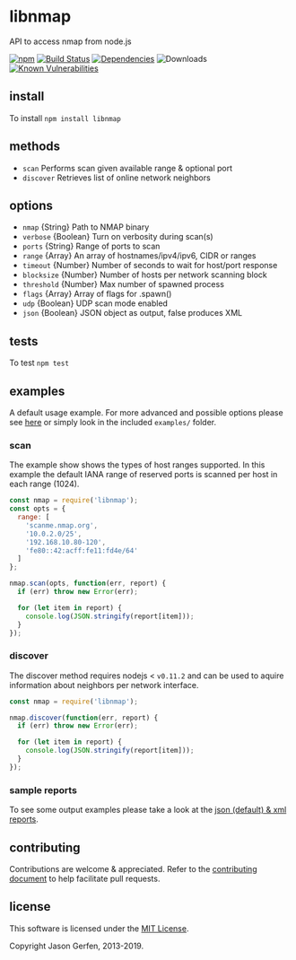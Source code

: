 # libnmap 

API to access nmap from node.js

[![npm](https://img.shields.io/npm/v/libnmap.svg)](https://npmjs.com/package/libnmap) [![Build Status](https://travis-ci.org/jas-/node-libnmap.png?branch=master)](https://travis-ci.org/jas-/node-libnmap) [![Dependencies](https://img.shields.io/david/jas-/node-libnmap.svg)](https://david-dm.org/jas-/node-libnmap) ![Downloads](https://img.shields.io/npm/dm/libnmap.svg) [![Known Vulnerabilities](https://snyk.io/test/github/jas-/node-libnmap/badge.svg?targetFile=package.json)](https://snyk.io/test/github/jas-/node-libnmap?targetFile=package.json)


## install ##

To install `npm install libnmap`

## methods ##

* `scan`      Performs scan given available range & optional port
* `discover`  Retrieves list of online network neighbors

## options ##

* `nmap`      {String}    Path to NMAP binary
* `verbose`   {Boolean}   Turn on verbosity during scan(s)
* `ports`     {String}    Range of ports to scan
* `range`     {Array}     An array of hostnames/ipv4/ipv6, CIDR or ranges
* `timeout`   {Number}    Number of seconds to wait for host/port response
* `blocksize` {Number}    Number of hosts per network scanning block
* `threshold` {Number}    Max number of  spawned process
* `flags`     {Array}     Array of flags for .spawn()
* `udp`       {Boolean}   UDP scan mode enabled
* `json`      {Boolean}   JSON object as output, false produces XML

## tests ##

To test `npm test`

## examples ##

A default usage example. For more advanced and possible options please
see [here](https://github.com/jas-/node-libnmap/tree/master/examples) or simply
look in the included `examples/` folder.

### scan ###

The example show shows the types of host ranges supported. In this example the
default IANA range of reserved ports is scanned per host in each range (1024).

```javascript
const nmap = require('libnmap');
const opts = {
  range: [
    'scanme.nmap.org',
    '10.0.2.0/25',
    '192.168.10.80-120',
    'fe80::42:acff:fe11:fd4e/64'
  ]
};

nmap.scan(opts, function(err, report) {
  if (err) throw new Error(err);

  for (let item in report) {
    console.log(JSON.stringify(report[item]));
  }
});
```

### discover ###

The discover method requires nodejs < `v0.11.2` and can be used to aquire
information about neighbors per network interface.

```javascript
const nmap = require('libnmap');

nmap.discover(function(err, report) {
  if (err) throw new Error(err);

  for (let item in report) {
    console.log(JSON.stringify(report[item]));
  }
});
```

### sample reports ###

To see some output examples please take a look at the [json (default) & xml reports](https://gist.github.com/jas-/23e2a32110562388bef5).

## contributing ##

Contributions are welcome & appreciated. Refer to the [contributing document](https://github.com/jas-/node-libnmap/blob/master/CONTRIBUTING.md)
to help facilitate pull requests.

## license ##

This software is licensed under the [MIT License](https://github.com/jas-/node-libnmap/blob/master/LICENSE).

Copyright Jason Gerfen, 2013-2019.
